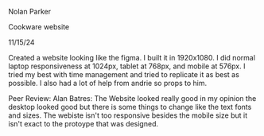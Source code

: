 Nolan Parker

Cookware website

11/15/24

Created a website looking like the figma.  I built it in 1920x1080.  I did normal laptop responsiveness at 1024px, tablet at 768px, and mobile at 576px.  I tried my best with time management and 
tried to replicate it as best as possible. I also had a lot of help from andrie so props to him.

Peer Review: Alan Batres: The Website looked really good in my opinion the desktop looked good but there is some things to change like the text fonts and sizes. The webiste isn't too responsive besides the mobile size but it isn't exact to the protoype that was designed.
